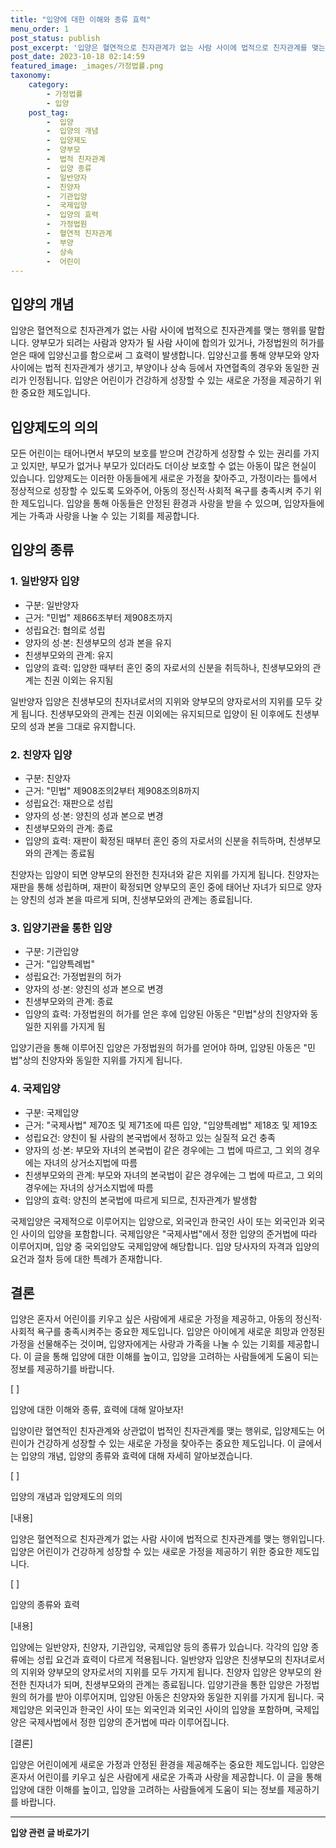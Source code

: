 ```yaml
---
title: "입양에 대한 이해와 종류 효력"
menu_order: 1
post_status: publish
post_excerpt: '입양은 혈연적으로 친자관계가 없는 사람 사이에 법적으로 친자관계를 맺는 행위를 말합니다. 양부모가 되려는 사람과 양자가 될 사람 사이에 합의가 있거나, 가정법원의 허가를 얻은 때에 입양신고를 함으로써 그 효력이 발생합니다. 입양신고를 통해 양부모와 양자 사이에는 법적 친자관계가 생기고, 부양이나 상속 등에서 자연혈족의 경우와 동일한 권리가 인정됩니다. 입양은 어린이가 건강하게 성장할 수 있는 새로운 가정을 제공하기 위한 중요한 제도입니다.'
post_date: 2023-10-18 02:14:59
featured_image: _images/가정법률.png
taxonomy:
    category:
        - 가정법률
        - 입양
    post_tag:
        -  입양
        -  입양의 개념
        -  입양제도
        -  양부모
        -  법적 친자관계
        -  입양 종류
        -  일반양자
        -  친양자
        -  기관입양
        -  국제입양
        -  입양의 효력
        -  가정법원
        -  혈연적 친자관계
        -  부양
        -  상속
        -  어린이
---
```



## 입양의 개념

입양은 혈연적으로 친자관계가 없는 사람 사이에 법적으로 친자관계를 맺는 행위를 말합니다. 양부모가 되려는 사람과 양자가 될 사람 사이에 합의가 있거나, 가정법원의 허가를 얻은 때에 입양신고를 함으로써 그 효력이 발생합니다. 입양신고를 통해 양부모와 양자 사이에는 법적 친자관계가 생기고, 부양이나 상속 등에서 자연혈족의 경우와 동일한 권리가 인정됩니다. 입양은 어린이가 건강하게 성장할 수 있는 새로운 가정을 제공하기 위한 중요한 제도입니다.

## 입양제도의 의의

모든 어린이는 태어나면서 부모의 보호를 받으며 건강하게 성장할 수 있는 권리를 가지고 있지만, 부모가 없거나 부모가 있더라도 더이상 보호할 수 없는 아동이 많은 현실이 있습니다. 입양제도는 이러한 아동들에게 새로운 가정을 찾아주고, 가정이라는 틀에서 정상적으로 성장할 수 있도록 도와주어, 아동의 정신적·사회적 욕구를 충족시켜 주기 위한 제도입니다. 입양을 통해 아동들은 안정된 환경과 사랑을 받을 수 있으며, 입양자들에게는 가족과 사랑을 나눌 수 있는 기회를 제공합니다.

## 입양의 종류

### 1. 일반양자 입양

- 구분: 일반양자
- 근거: "민법" 제866조부터 제908조까지
- 성립요건: 협의로 성립
- 양자의 성·본: 친생부모의 성과 본을 유지
- 친생부모와의 관계: 유지
- 입양의 효력: 입양한 때부터 혼인 중의 자로서의 신분을 취득하나, 친생부모와의 관계는 친권 이외는 유지됨

일반양자 입양은 친생부모의 친자녀로서의 지위와 양부모의 양자로서의 지위를 모두 갖게 됩니다. 친생부모와의 관계는 친권 이외에는 유지되므로 입양이 된 이후에도 친생부모의 성과 본을 그대로 유지합니다.

### 2. 친양자 입양

- 구분: 친양자
- 근거: "민법" 제908조의2부터 제908조의8까지
- 성립요건: 재판으로 성립
- 양자의 성·본: 양친의 성과 본으로 변경
- 친생부모와의 관계: 종료
- 입양의 효력: 재판이 확정된 때부터 혼인 중의 자로서의 신분을 취득하며, 친생부모와의 관계는 종료됨

친양자는 입양이 되면 양부모의 완전한 친자녀와 같은 지위를 가지게 됩니다. 친양자는 재판을 통해 성립하며, 재판이 확정되면 양부모의 혼인 중에 태어난 자녀가 되므로 양자는 양친의 성과 본을 따르게 되며, 친생부모와의 관계는 종료됩니다.

### 3. 입양기관을 통한 입양

- 구분: 기관입양
- 근거: "입양특례법"
- 성립요건: 가정법원의 허가
- 양자의 성·본: 양친의 성과 본으로 변경
- 친생부모와의 관계: 종료
- 입양의 효력: 가정법원의 허가를 얻은 후에 입양된 아동은 "민법"상의 친양자와 동일한 지위를 가지게 됨

입양기관을 통해 이루어진 입양은 가정법원의 허가를 얻어야 하며, 입양된 아동은 "민법"상의 친양자와 동일한 지위를 가지게 됩니다.

### 4. 국제입양

- 구분: 국제입양
- 근거: "국제사법" 제70조 및 제71조에 따른 입양, "입양특례법" 제18조 및 제19조
- 성립요건: 양친이 될 사람의 본국법에서 정하고 있는 실질적 요건 충족
- 양자의 성·본: 부모와 자녀의 본국법이 같은 경우에는 그 법에 따르고, 그 외의 경우에는 자녀의 상거소지법에 따름
- 친생부모와의 관계: 부모와 자녀의 본국법이 같은 경우에는 그 법에 따르고, 그 외의 경우에는 자녀의 상거소지법에 따름
- 입양의 효력: 양친의 본국법에 따르게 되므로, 친자관계가 발생함

국제입양은 국제적으로 이루어지는 입양으로, 외국인과 한국인 사이 또는 외국인과 외국인 사이의 입양을 포함합니다. 국제입양은 "국제사법"에서 정한 입양의 준거법에 따라 이루어지며, 입양 중 국외입양도 국제입양에 해당합니다. 입양 당사자의 자격과 입양의 요건과 절차 등에 대한 특례가 존재합니다.

## 결론

입양은 혼자서 어린이를 키우고 싶은 사람에게 새로운 가정을 제공하고, 아동의 정신적·사회적 욕구를 충족시켜주는 중요한 제도입니다. 입양은 아이에게 새로운 희망과 안정된 가정을 선물해주는 것이며, 입양자에게는 사랑과 가족을 나눌 수 있는 기회를 제공합니다. 이 글을 통해 입양에 대한 이해를 높이고, 입양을 고려하는 사람들에게 도움이 되는 정보를 제공하기를 바랍니다.

[ ]

입양에 대한 이해와 종류, 효력에 대해 알아보자!


입양이란 혈연적인 친자관계와 상관없이 법적인 친자관계를 맺는 행위로, 입양제도는 어린이가 건강하게 성장할 수 있는 새로운 가정을 찾아주는 중요한 제도입니다. 이 글에서는 입양의 개념, 입양의 종류와 효력에 대해 자세히 알아보겠습니다.

[ ]

입양의 개념과 입양제도의 의의

[내용]

입양은 혈연적으로 친자관계가 없는 사람 사이에 법적으로 친자관계를 맺는 행위입니다. 입양은 어린이가 건강하게 성장할 수 있는 새로운 가정을 제공하기 위한 중요한 제도입니다.

[ ]

입양의 종류와 효력

[내용]

입양에는 일반양자, 친양자, 기관입양, 국제입양 등의 종류가 있습니다. 각각의 입양 종류에는 성립 요건과 효력이 다르게 적용됩니다. 일반양자 입양은 친생부모의 친자녀로서의 지위와 양부모의 양자로서의 지위를 모두 가지게 됩니다. 친양자 입양은 양부모의 완전한 친자녀가 되며, 친생부모와의 관계는 종료됩니다. 입양기관을 통한 입양은 가정법원의 허가를 받아 이루어지며, 입양된 아동은 친양자와 동일한 지위를 가지게 됩니다. 국제입양은 외국인과 한국인 사이 또는 외국인과 외국인 사이의 입양을 포함하며, 국제입양은 국제사법에서 정한 입양의 준거법에 따라 이루어집니다.

[결론]

입양은 어린이에게 새로운 가정과 안정된 환경을 제공해주는 중요한 제도입니다. 입양은 혼자서 어린이를 키우고 싶은 사람에게 새로운 가족과 사랑을 제공합니다. 이 글을 통해 입양에 대한 이해를 높이고, 입양을 고려하는 사람들에게 도움이 되는 정보를 제공하기를 바랍니다.





















<!-- wp:separator -->
<hr class="wp-block-separator has-alpha-channel-opacity"/>
<!-- /wp:separator -->

<!-- wp:group {"backgroundColor":"base","layout":{"type":"constrained"}} -->
<div class="wp-block-group has-base-background-color has-background"><!-- wp:paragraph {"align":"center","fontSize":"medium"} -->
<p class="has-text-align-center has-large-font-size"><strong>입양 관련 글 바로가기</strong></p>
<!-- /wp:paragraph -->


<!-- wp:latest-posts
{"categories":[{"id":1407,"count":19,"description":"","link":"https://uknowlaw.com/category/%ec%9e%85%ec%96%91/","name":"입양","slug":"입양","taxonomy":"category","parent":0,"meta":[],"_links":{"self":[{"href":"https://uknowlaw.com/wp-json/wp/v2/categories/1407"}],"collection":[{"href":"https://uknowlaw.com/wp-json/wp/v2/categories"}],"about":[{"href":"https://uknowlaw.com/wp-json/wp/v2/taxonomies/category"}],"wp:post_type":[{"href":"https://uknowlaw.com/wp-json/wp/v2/posts?categories=1407"}],"curies":[{"name":"wp","href":"https://api.w.org/{rel}","templated":true}]}}],"postsToShow":100,"excerptLength":28,"postLayout":"grid","columns":2,"featuredImageAlign":"left","featuredImageSizeSlug":"large","fontSize":18px} /--></div>
<!-- /wp:group -->